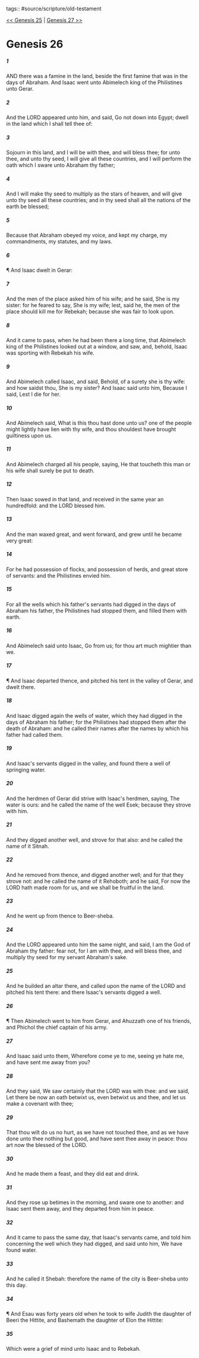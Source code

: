 tags:: #source/scripture/old-testament

[<< Genesis 25](/old-testament/01_Genesis/Genesis_25.md) | [Genesis 27 >>](/old-testament/01_Genesis/Genesis_27.md)

# Genesis 26

##### 1

AND there was a famine in the land, beside the first famine that was in the days of Abraham. And Isaac went unto Abimelech king of the Philistines unto Gerar.

##### 2

And the LORD appeared unto him, and said, Go not down into Egypt; dwell in the land which I shall tell thee of:

##### 3

Sojourn in this land, and I will be with thee, and will bless thee; for unto thee, and unto thy seed, I will give all these countries, and I will perform the oath which I sware unto Abraham thy father;

##### 4

And I will make thy seed to multiply as the stars of heaven, and will give unto thy seed all these countries; and in thy seed shall all the nations of the earth be blessed;

##### 5

Because that Abraham obeyed my voice, and kept my charge, my commandments, my statutes, and my laws.

##### 6

¶ And Isaac dwelt in Gerar:

##### 7

And the men of the place asked him of his wife; and he said, She is my sister: for he feared to say, She is my wife; lest, said he, the men of the place should kill me for Rebekah; because she was fair to look upon.

##### 8

And it came to pass, when he had been there a long time, that Abimelech king of the Philistines looked out at a window, and saw, and, behold, Isaac was sporting with Rebekah his wife.

##### 9

And Abimelech called Isaac, and said, Behold, of a surety she is thy wife: and how saidst thou, She is my sister? And Isaac said unto him, Because I said, Lest I die for her.

##### 10

And Abimelech said, What is this thou hast done unto us? one of the people might lightly have lien with thy wife, and thou shouldest have brought guiltiness upon us.

##### 11

And Abimelech charged all his people, saying, He that toucheth this man or his wife shall surely be put to death.

##### 12

Then Isaac sowed in that land, and received in the same year an hundredfold: and the LORD blessed him.

##### 13

And the man waxed great, and went forward, and grew until he became very great:

##### 14

For he had possession of flocks, and possession of herds, and great store of servants: and the Philistines envied him.

##### 15

For all the wells which his father's servants had digged in the days of Abraham his father, the Philistines had stopped them, and filled them with earth.

##### 16

And Abimelech said unto Isaac, Go from us; for thou art much mightier than we.

##### 17

¶ And Isaac departed thence, and pitched his tent in the valley of Gerar, and dwelt there.

##### 18

And Isaac digged again the wells of water, which they had digged in the days of Abraham his father; for the Philistines had stopped them after the death of Abraham: and he called their names after the names by which his father had called them.

##### 19

And Isaac's servants digged in the valley, and found there a well of springing water.

##### 20

And the herdmen of Gerar did strive with Isaac's herdmen, saying, The water is ours: and he called the name of the well Esek; because they strove with him.

##### 21

And they digged another well, and strove for that also: and he called the name of it Sitnah.

##### 22

And he removed from thence, and digged another well; and for that they strove not: and he called the name of it Rehoboth; and he said, For now the LORD hath made room for us, and we shall be fruitful in the land.

##### 23

And he went up from thence to Beer-sheba.

##### 24

And the LORD appeared unto him the same night, and said, I am the God of Abraham thy father: fear not, for I am with thee, and will bless thee, and multiply thy seed for my servant Abraham's sake.

##### 25

And he builded an altar there, and called upon the name of the LORD and pitched his tent there: and there Isaac's servants digged a well.

##### 26

¶ Then Abimelech went to him from Gerar, and Ahuzzath one of his friends, and Phichol the chief captain of his army.

##### 27

And Isaac said unto them, Wherefore come ye to me, seeing ye hate me, and have sent me away from you?

##### 28

And they said, We saw certainly that the LORD was with thee: and we said, Let there be now an oath betwixt us, even betwixt us and thee, and let us make a covenant with thee;

##### 29

That thou wilt do us no hurt, as we have not touched thee, and as we have done unto thee nothing but good, and have sent thee away in peace: thou art now the blessed of the LORD.

##### 30

And he made them a feast, and they did eat and drink.

##### 31

And they rose up betimes in the morning, and sware one to another: and Isaac sent them away, and they departed from him in peace.

##### 32

And it came to pass the same day, that Isaac's servants came, and told him concerning the well which they had digged, and said unto him, We have found water.

##### 33

And he called it Shebah: therefore the name of the city is Beer-sheba unto this day.

##### 34

¶ And Esau was forty years old when he took to wife Judith the daughter of Beeri the Hittite, and Bashemath the daughter of Elon the Hittite:

##### 35

Which were a grief of mind unto Isaac and to Rebekah.
